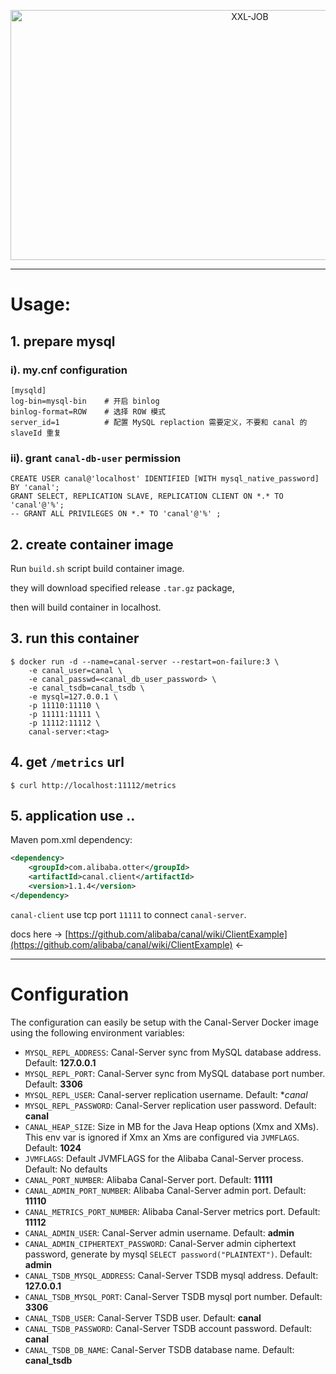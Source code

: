 <p align="center">
  <img width="750" alt="XXL-JOB" height="400" src="https://camo.githubusercontent.com/63881e271f889d4a424c55cea2f9c2065f63494fecac58432eac415f6e47e959/68747470733a2f2f696d672d626c6f672e6373646e696d672e636e2f32303139313130343130313733353934372e706e67">
</p>

---
# Usage:
## 1. prepare mysql
### i). my.cnf configuration
```inf
[mysqld]
log-bin=mysql-bin    # 开启 binlog
binlog-format=ROW    # 选择 ROW 模式
server_id=1          # 配置 MySQL replaction 需要定义，不要和 canal 的 slaveId 重复
```

### ii). grant `canal-db-user` permission
```inf
CREATE USER canal@'localhost' IDENTIFIED [WITH mysql_native_password] BY 'canal';  
GRANT SELECT, REPLICATION SLAVE, REPLICATION CLIENT ON *.* TO 'canal'@'%';
-- GRANT ALL PRIVILEGES ON *.* TO 'canal'@'%' ;
```

## 2. create container image
Run `build.sh` script build container image.

they will download specified release `.tar.gz` package,

then will build container in localhost.

## 3. run this container
```shell
$ docker run -d --name=canal-server --restart=on-failure:3 \
    -e canal_user=canal \
    -e canal_passwd=<canal_db_user_password> \
    -e canal_tsdb=canal_tsdb \
    -e mysql=127.0.0.1 \
    -p 11110:11110 \
    -p 11111:11111 \
    -p 11112:11112 \
    canal-server:<tag>
```

## 4. get `/metrics` url
```shell
$ curl http://localhost:11112/metrics
```

## 5. application use ..
Maven pom.xml dependency:
```pom.xml
<dependency>
    <groupId>com.alibaba.otter</groupId>
    <artifactId>canal.client</artifactId>
    <version>1.1.4</version>
</dependency>
```

`canal-client` use tcp port `11111` to connect `canal-server`.

docs here → [https://github.com/alibaba/canal/wiki/ClientExample](https://github.com/alibaba/canal/wiki/ClientExample) ←

---
# Configuration
The configuration can easily be setup with the Canal-Server Docker image using the following environment variables:

* `MYSQL_REPL_ADDRESS`: Canal-Server sync from MySQL database address. Default: **127.0.0.1**
* `MYSQL_REPL_PORT`: Canal-Server sync from MySQL database port number. Default: **3306**
* `MYSQL_REPL_USER`: Canal-server replication username. Default: **canal*
* `MYSQL_REPL_PASSWORD`: Canal-Server replication user password. Default: **canal**
* `CANAL_HEAP_SIZE`: Size in MB for the Java Heap options (Xmx and XMs). This env var is ignored if Xmx an Xms are configured via `JVMFLAGS`. Default: **1024**
* `JVMFLAGS`: Default JVMFLAGS for the Alibaba Canal-Server process. Default: No defaults
* `CANAL_PORT_NUMBER`: Alibaba Canal-Server port. Default: **11111**
* `CANAL_ADMIN_PORT_NUMBER`: Alibaba Canal-Server admin port. Default: **11110**
* `CANAL_METRICS_PORT_NUMBER`: Alibaba Canal-Server metrics port. Default: **11112**
* `CANAL_ADMIN_USER`: Canal-Server admin username. Default: **admin**
* `CANAL_ADMIN_CIPHERTEXT_PASSWORD`: Canal-Server admin ciphertext password, generate by mysql `SELECT password("PLAINTEXT")`. Default: **admin**
* `CANAL_TSDB_MYSQL_ADDRESS`: Canal-Server TSDB mysql address. Default: **127.0.0.1**
* `CANAL_TSDB_MYSQL_PORT`: Canal-Server TSDB mysql port number. Default: **3306**
* `CANAL_TSDB_USER`: Canal-Server TSDB user. Default: **canal**
* `CANAL_TSDB_PASSWORD`: Canal-Server TSDB account password. Default: **canal**
* `CANAL_TSDB_DB_NAME`: Canal-Server TSDB database name. Default: **canal_tsdb**